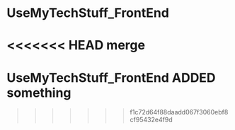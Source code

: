 
# UseMyTechStuff_FrontEnd
<<<<<<< HEAD
merge
=======

# UseMyTechStuff_FrontEnd      ADDED something


>>>>>>> f1c72d64f88daadd067f3060ebf8cf95432e4f9d

